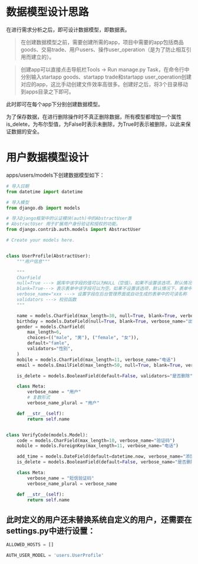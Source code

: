# 数据模型设计思路
在进行需求分析之后，即可设计数据模型，即数据表。

> 在创建数据模型之前，需要创建所需的app，项目中需要的app包括商品goods、交易trade、用户users、操作user_operation（是为了防止相互引用而建立的）。

> 创建app可以直接点击导航栏Tools → Run manage.py Task，在命令行中分别输入startapp goods、startapp trade和startapp user_operation创建对应的app，这比手动创建文件效率高很多。创建好之后，将3个目录移动到apps目录之下即可。

此时即可在每个app下分别创建数据模型。

为了保存数据，在进行删除操作时不真正删除数据，所有模型都增加一个属性is_delete，为布尔型值，为False时表示未删除，为True时表示被删除，以此来保证数据的安全。

# 用户数据模型设计
apps/users/models下创建数据模型如下：
```python
# 导入日期
from datetime import datetime

# 导入模型
from django.db import models

# 导入Django框架中的认证模块(auth)中的AbstractUser类
# AbstractUser 用于扩展用户身份验证和授权的功能。
from django.contrib.auth.models import AbstractUser

# Create your models here.


class UserProfile(AbstractUser):
    """用户信息"""

    """
    CharField
    null=True ---> 据库中该字段的值可以为NULL（空值）。如果不设置该选项，默认情况下，字段值不能为NULL。
    blank=True---> 表示表单中该字段可以为空。如果不设置该选项，默认情况下，表单中的该字段是必填的。
    verbose_name="xxx ---> 设置字段在后台管理界面或自动生成的表单中的可读名称
    validators ---> 校验函数
    """

    name = models.CharField(max_length=30, null=True, blank=True, verbose_name="姓名")
    birthday = models.DateField(null=True, blank=True, verbose_name="出生日期")
    gender = models.CharField(
        max_length=6,
        choices=(("male", "男"), ("female", "女")),
        default="famle",
        validators="性别",
    )
    mobile = models.CharField(max_length=11, verbose_name="电话")
    email = models.EmailField(max_length=50, null=True, blank=True, verbose_name="邮箱")

    is_delete = models.BooleanField(default=False, validators="是否删除")

    class Meta:
        verbose_name = "用户"
        # 复数形式
        verbose_name_plural = "用户"

    def __str__(self):
        return self.name


class VerifyCode(models.Model):
    code = models.CharField(max_length=10, verbose_name="验证码")
    mobile = models.ForeignKey(max_length=11, verbose_name="电话")

    add_time = models.DateField(default=datetime.now, verbose_name="添加时间")
    is_delete = models.BooleanField(default=False, verbose_name="是否删除")

    class Meta:
        verbose_name = "短信验证码"
        verbose_name_plural = verbose_name

    def __str__(self):
        return self.name

```

## 此时定义的用户还未替换系统自定义的用户，还需要在settings.py中进行设置：
```python
ALLOWED_HOSTS = []

AUTH_USER_MODEL = 'users.UserProfile'
```